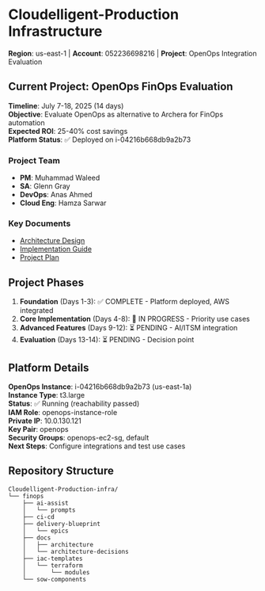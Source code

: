 # Cloudelligent-Production Infrastructure

**Region**: us-east-1 | **Account**: 052236698216 | **Project**: OpenOps Integration Evaluation

## Current Project: OpenOps FinOps Evaluation

**Timeline**: July 7-18, 2025 (14 days)  
**Objective**: Evaluate OpenOps as alternative to Archera for FinOps automation  
**Expected ROI**: 25-40% cost savings  
**Platform Status**: ✅ Deployed on i-04216b668db9a2b73  

### Project Team
- **PM**: Muhammad Waleed
- **SA**: Glenn Gray  
- **DevOps**: Anas Ahmed
- **Cloud Eng**: Hamza Sarwar

### Key Documents
- [Architecture Design](finops/docs/architecture/openops-architecture.md)
- [Implementation Guide](finops/delivery-blueprint/implementation-guide.md)
- [Project Plan](finops/delivery-blueprint/project-plan.md)

## Project Phases
1. **Foundation** (Days 1-3): ✅ COMPLETE - Platform deployed, AWS integrated
2. **Core Implementation** (Days 4-8): 🔄 IN PROGRESS - Priority use cases
3. **Advanced Features** (Days 9-12): ⏳ PENDING - AI/ITSM integration
4. **Evaluation** (Days 13-14): ⏳ PENDING - Decision point

## Platform Details
**OpenOps Instance**: i-04216b668db9a2b73 (us-east-1a)  
**Instance Type**: t3.large  
**Status**: ✅ Running (reachability passed)  
**IAM Role**: openops-instance-role  
**Private IP**: 10.0.130.121  
**Key Pair**: openops  
**Security Groups**: openops-ec2-sg, default  
**Next Steps**: Configure integrations and test use cases

## Repository Structure
```
Cloudelligent-Production-infra/
└── finops
    ├── ai-assist
    │   └── prompts
    ├── ci-cd
    ├── delivery-blueprint
    │   └── epics
    ├── docs
    │   ├── architecture
    │   └── architecture-decisions
    ├── iac-templates
    │   └── terraform
    │       └── modules
    └── sow-components
```
